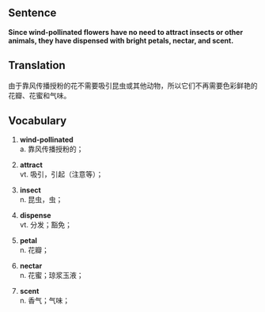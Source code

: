 ## Sentence

**Since wind-pollinated flowers have no need to attract insects or other animals, they have dispensed with bright petals, nectar, and scent.**

## Translation

由于靠风传播授粉的花不需要吸引昆虫或其他动物，所以它们不再需要色彩鲜艳的花瓣、花蜜和气味。     


## Vocabulary   

1. **wind-pollinated**   
a. 靠风传播授粉的；      

2. **attract**     
vt. 吸引，引起（注意等）；    

3. **insect**     
n. 昆虫，虫；     

4. **dispense**     
vt. 分发；豁免；     

5. **petal**    
n. 花瓣；   

6. **nectar**    
n. 花蜜；琼浆玉液；    

7. **scent**    
n. 香气；气味；     


